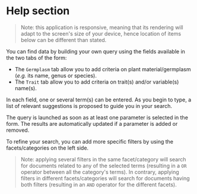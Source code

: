 # Help section

> Note: this application is responsive, meaning that its rendering will adapt to the screen's size of your device, hence location of items below can be different than stated.

You can find data by building your own query using the fields available in the two tabs of the form:
* The `Germplasm` tab allow you to add criteria on plant material/germplasm (_e.g._ its name, genus or species).
* The `Trait` tab allow you to add criteria on trait(s) and/or variable(s) name(s).

In each field, one or several term(s) can be entered.
As you begin to type, a list of relevant suggestions is proposed to guide you in your search.

The query is launched as soon as at least one parameter is selected in the form.
The results are automatically updated if a parameter is added or removed.

To refine your search, you can add more specific filters by using the facets/categories on the left side.
> Note: applying several filters in the same facet/category will search for documents related to any of the selected terms (resulting in a `OR` operator between all the category's terms).
> In contrary, applying filters in different facets/categories will search for documents having both filters (resulting in an `AND` operator for the different facets).
